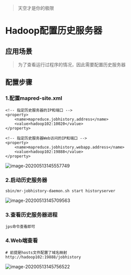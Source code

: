>天空才是你的极限

# Hadoop配置历史服务器

## 应用场景

> 为了查看运行过程序的情况，因此需要配置历史服务器

## 配置步骤

### 1.配置mapred-site.xml

```shell
<!-- 指定历史服务器的IP和端口 -->
<property>
	<name>mapreduce.jobhistory.address</name>
	<value>hadoop102:10020</value>
</property>

<!-- 指定历史服务器Web访问的IP和端口 -->
<property>
    <name>mapreduce.jobhistory.webapp.address</name>
    <value>hadoop102:19888</value>
</property>
```

![image-20200513145557749](https://gitee.com/zhutiansama/MDPictureResitory/raw/master/img/20200622091659.png)

### 2.启动历史服务器

```
sbin/mr-jobhistory-daemon.sh start historyserver
```

![image-20200513145709563](https://gitee.com/zhutiansama/MDPictureResitory/raw/master/img/20200622091700.png)

### 3.查看历史服务器进程

```
jps命令查看即可
```

### 4.Web端查看

```
# 前提是hosts文件配置了域名映射
http://hadoop102:19888/jobhistory
```

![image-20200513145756522](https://gitee.com/zhutiansama/MDPictureResitory/raw/master/img/20200622091701.png)